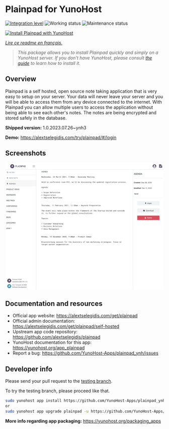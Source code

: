 <!--
N.B.: This README was automatically generated by https://github.com/YunoHost/apps/tree/master/tools/README-generator
It shall NOT be edited by hand.
-->

# Plainpad for YunoHost

[![Integration level](https://dash.yunohost.org/integration/plainpad.svg)](https://dash.yunohost.org/appci/app/plainpad) ![Working status](https://ci-apps.yunohost.org/ci/badges/plainpad.status.svg) ![Maintenance status](https://ci-apps.yunohost.org/ci/badges/plainpad.maintain.svg)

[![Install Plainpad with YunoHost](https://install-app.yunohost.org/install-with-yunohost.svg)](https://install-app.yunohost.org/?app=plainpad)

*[Lire ce readme en français.](./README_fr.md)*

> *This package allows you to install Plainpad quickly and simply on a YunoHost server.
If you don't have YunoHost, please consult [the guide](https://yunohost.org/#/install) to learn how to install it.*

## Overview

Plainpad is a self hosted, open source note taking application that is very easy to setup on your server. Your data will never leave your server and you will be able to access them from any device connected to the internet.
With Plainpad you can allow multiple users to access the application without being able to see each other's notes. The notes are being encrypted and stored safely in the database.

**Shipped version:** 1.0.2023.07.26~ynh3

**Demo:** https://alextselegidis.com/try/plainpad/#/login

## Screenshots

![Screenshot of Plainpad](./doc/screenshots/screenshot.png)

## Documentation and resources

* Official app website: <https://alextselegidis.com/get/plainpad>
* Official admin documentation: <https://alextselegidis.com/get/plainpad/self-hosted>
* Upstream app code repository: <https://github.com/alextselegidis/plainpad>
* YunoHost documentation for this app: <https://yunohost.org/app_plainpad>
* Report a bug: <https://github.com/YunoHost-Apps/plainpad_ynh/issues>

## Developer info

Please send your pull request to the [testing branch](https://github.com/YunoHost-Apps/plainpad_ynh/tree/testing).

To try the testing branch, please proceed like that.

``` bash
sudo yunohost app install https://github.com/YunoHost-Apps/plainpad_ynh/tree/testing --debug
or
sudo yunohost app upgrade plainpad -u https://github.com/YunoHost-Apps/plainpad_ynh/tree/testing --debug
```

**More info regarding app packaging:** <https://yunohost.org/packaging_apps>

